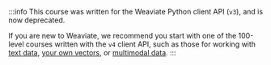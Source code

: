 :::info
This course was written for the Weaviate Python client API (`v3`), and is now deprecated.

If you are new to Weaviate, we recommend you start with one of the 100-level courses written with the `v4` client API, such as those for working with [text data](/developers/academy/py/starter_text_data/index.md), [your own vectors](/developers/academy/py/starter_custom_vectors/index.md), or [multimodal data](/developers/academy/py/starter_multimodal_data/index.md).
:::
